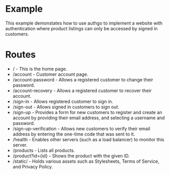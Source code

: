 Example
=======

This example demonstates how to use authgo to implement a website with authentication where product listings can only be accessed by signed in customers.

# Routes

- / - This is the home page.
- /account - Customer account page.
- /account-password - Allows a registered customer to change their password.
- /account-recovery - Allows a registered customer to recover their account.
- /sign-in - Allows registered customer to sign in.
- /sign-out - Allows signed in customers to sign out.
- /sign-up - Provides a form for new customers to register and create an account by providing their email address, and selecting a username and password.
- /sign-up-verification - Allows new customers to verify their email address by entering the one-time code that was sent to it.
- /health - Enables other servers (such as a load balancer) to monitor this server.
- /products - Lists all products.
- /product?id={id} - Shows the product with the given ID.
- /static/ - Holds various assets such as Stylesheets, Terms of Service, and Privacy Policy.
